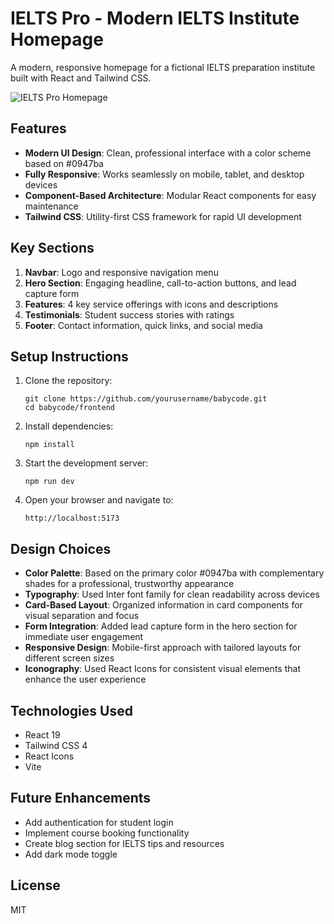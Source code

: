 # IELTS Pro - Modern IELTS Institute Homepage

A modern, responsive homepage for a fictional IELTS preparation institute built with React and Tailwind CSS.

![IELTS Pro Homepage](https://github.com/yourusername/babycode/blob/main/frontend/screenshot.png)

## Features

- **Modern UI Design**: Clean, professional interface with a color scheme based on #0947ba
- **Fully Responsive**: Works seamlessly on mobile, tablet, and desktop devices
- **Component-Based Architecture**: Modular React components for easy maintenance
- **Tailwind CSS**: Utility-first CSS framework for rapid UI development

## Key Sections

1. **Navbar**: Logo and responsive navigation menu
2. **Hero Section**: Engaging headline, call-to-action buttons, and lead capture form
3. **Features**: 4 key service offerings with icons and descriptions
4. **Testimonials**: Student success stories with ratings
5. **Footer**: Contact information, quick links, and social media

## Setup Instructions

1. Clone the repository:
   ```
   git clone https://github.com/yourusername/babycode.git
   cd babycode/frontend
   ```

2. Install dependencies:
   ```
   npm install
   ```

3. Start the development server:
   ```
   npm run dev
   ```

4. Open your browser and navigate to:
   ```
   http://localhost:5173
   ```

## Design Choices

- **Color Palette**: Based on the primary color #0947ba with complementary shades for a professional, trustworthy appearance
- **Typography**: Used Inter font family for clean readability across devices
- **Card-Based Layout**: Organized information in card components for visual separation and focus
- **Form Integration**: Added lead capture form in the hero section for immediate user engagement
- **Responsive Design**: Mobile-first approach with tailored layouts for different screen sizes
- **Iconography**: Used React Icons for consistent visual elements that enhance the user experience

## Technologies Used

- React 19
- Tailwind CSS 4
- React Icons
- Vite

## Future Enhancements

- Add authentication for student login
- Implement course booking functionality
- Create blog section for IELTS tips and resources
- Add dark mode toggle

## License

MIT
